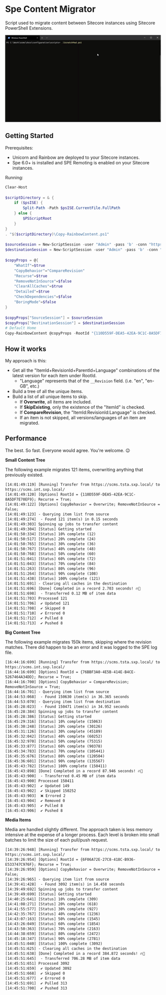 # Spe Content Migrator

Script used to migrate content between Sitecore instances using Sitecore PowerShell Extensions.

![Demo](docs/images/demo.gif)

## Getting Started

Prerequisites:

* Unicorn and Rainbow are deployed to your Sitecore instances.
* Spe 6.0+ is installed and SPE Remoting is enabled on your Sitecore instances.

Running:

```powershell
Clear-Host

$scriptDirectory = & {
    if ($psISE) {
        Split-Path -Path $psISE.CurrentFile.FullPath        
    } else {
        $PSScriptRoot
    }
}
. "$($scriptDirectory)\Copy-RainbowContent.ps1"

$sourceSession = New-ScriptSession -user "Admin" -pass 'b' -conn "https://sourcesite.local"
$destinationSession = New-ScriptSession -user "Admin" -pass 'b' -conn "https://destinationsite.local"

$copyProps = @{
    "WhatIf"=$true
    "CopyBehavior"="CompareRevision"
    "Recurse"=$true
    "RemoveNotInSource"=$false
    "ClearAllCaches"=$true
    "Detailed"=$true
    "CheckDependencies"=$false
    "BoringMode"=$false
}

$copyProps["SourceSession"] = $sourceSession
$copyProps["DestinationSession"] = $destinationSession
# Default Home
Copy-RainbowContent @copyProps -RootId "{110D559F-DEA5-42EA-9C1C-8A5DF7E70EF9}"
```

## How it works

My approach is this:

* Get all the "ItemId+RevisionId+ParentId+Language" combinations of the latest version for each item under RootId.
  * "Language" represents that of the `__Revision` field. (i.e. "en", "en-GB", etc.)
* Build a tree of all the unique items.
* Build a list of all unique items to skip.
  * If **Overwrite**, all items are included.
  * If **SkipExisting**, only the existence of the "ItemId" is checked.
  * If **CompareRevision**, the "ItemId:RevisionId:Language" is checked.
  * If an item is not skipped, all versions/languages of an item are migrated.

## Performance

The best. So fast. Everyone would agree. You're welcome. :wink:

**Small Content Tree**

The following example migrates 121 items, overwriting anything that previously existed.

```
[14:01:49:119] [Running] Transfer from https://scms.tsta.sxp.local/ to https://scms.int.sxp.local/
[14:01:49:120] [Options] RootId = {110D559F-DEA5-42EA-9C1C-8A5DF7E70EF9}; Recurse = True;
[14:01:49:122] [Options] CopyBehavior = Overwrite; RemoveNotInSource = False;
[14:01:49:123] - Querying item list from source
[14:01:49:274]  - Found 121 item(s) in 0.15 seconds
[14:01:49:303] Spinning up jobs to transfer content
[14:01:49:304] [Status] Getting started
[14:01:50:334] [Status] 10% complete (12)
[14:01:50:517] [Status] 20% complete (24)
[14:01:50:765] [Status] 30% complete (36)
[14:01:50:767] [Status] 40% complete (48)
[14:01:50:768] [Status] 50% complete (60)
[14:01:51:041] [Status] 60% complete (72)
[14:01:51:043] [Status] 70% complete (84)
[14:01:51:263] [Status] 80% complete (96)
[14:01:51:264] [Status] 90% complete (108)
[14:01:51:438] [Status] 100% complete (121)
[14:01:51:691] - Clearing all caches in the destination
[14:01:51:696] [Done] Completed in a record 2.703 seconds! 🔥🍻
[14:01:51:698]  - Transferred 0.12 MB of item data
[14:01:51:703] Processed 121
[14:01:51:706]  ✔ Updated 121
[14:01:51:708]  ✔ Skipped 0
[14:01:51:710]  ✔ Errored 0
[14:01:51:712]  ✔ Pulled 8
[14:01:51:713]  ✔ Pushed 8
```

**Big Content Tree**

The following example migrates 150k items, skipping where the revision matches. There did happen to be an error and it was logged to the SPE log file.

```
[16:44:16:699] [Running] Transfer from https://scms.tsta.sxp.local/ to https://scms.int.sxp.local/
[16:44:16:699] [Options] RootId = {76BBF3A0-4E5B-414E-B4CE-5267464A34DD}; Recurse = True;
[16:44:16:700] [Options] CopyBehavior = CompareRevision; RemoveNotInSource = True;       
[16:44:16:701] - Querying item list from source
[16:44:53:068]  - Found 150630 item(s) in 36.365 seconds
[16:44:53:070] - Querying item list from destination
[16:45:28:023]  - Found 150471 item(s) in 34.952 seconds
[16:45:28:384] Spinning up jobs to transfer content
[16:45:28:386] [Status] Getting started
[16:45:29:316] [Status] 10% complete (15063)
[16:45:30:248] [Status] 20% complete (30126)
[16:45:31:126] [Status] 30% complete (45189)
[16:45:32:042] [Status] 40% complete (60252)
[16:45:32:970] [Status] 50% complete (75315)
[16:45:33:877] [Status] 60% complete (90378)
[16:45:34:783] [Status] 70% complete (105441)
[16:45:35:676] [Status] 80% complete (120504)
[16:45:36:601] [Status] 90% complete (135567)
[16:45:43:782] [Status] 100% complete (150411)
[16:45:43:898] [Done] Completed in a record 87.946 seconds! 🔥🍻
[16:45:43:900]  - Transferred 0.45 MB of item data
[16:45:43:900] Processed 150411
[16:45:43:902]  ✔ Updated 149
[16:45:43:902]  ✔ Skipped 150252
[16:45:43:903]  ❌ Errored 2
[16:45:43:904]  ✔ Removed 0
[16:45:43:905]  ✔ Pulled 8
[16:45:43:906]  ✔ Pushed 8
```

**Media Items**

Media are handled slightly different. The approach taken is less memory intensive at the expense of a longer process. Each level is broken into small batches to limit the size of each pull/push request.

```
[14:39:26:948] [Running] Transfer from https://scms.tsta.sxp.local/ to https://scms.int.sxp.local/
[14:39:26:954] [Options] RootId = {6F06A72E-27C8-418C-B936-E533747C976F}; Recurse = True;
[14:39:26:959] [Options] CopyBehavior = Overwrite; RemoveNotInSource = False;
[14:39:26:965] - Querying item list from source
[14:39:41:428]  - Found 3092 item(s) in 14.458 seconds
[14:39:49:692] Spinning up jobs to transfer content
[14:39:49:699] [Status] Getting started
[14:40:25:641] [Status] 10% complete (309)
[14:41:08:271] [Status] 20% complete (618)
[14:41:55:577] [Status] 30% complete (927)
[14:42:35:767] [Status] 40% complete (1236)
[14:43:07:163] [Status] 50% complete (1545)
[14:43:26:049] [Status] 60% complete (1854)
[14:43:50:363] [Status] 70% complete (2163)
[14:44:38:659] [Status] 80% complete (2472)
[14:45:18:347] [Status] 90% complete (2781)
[14:45:51:040] [Status] 100% complete (3092)
[14:45:51:625] - Clearing all caches in the destination
[14:45:51:638] [Done] Completed in a record 384.872 seconds! 🔥🍻
[14:45:51:645]  - Transferred 706.28 MB of item data
[14:45:51:651] Processed 3092
[14:45:51:659]  ✔ Updated 3092
[14:45:51:668]  ✔ Skipped 0
[14:45:51:677]  ✔ Errored 0
[14:45:51:691]  ✔ Pulled 313
[14:45:51:700]  ✔ Pushed 313
```